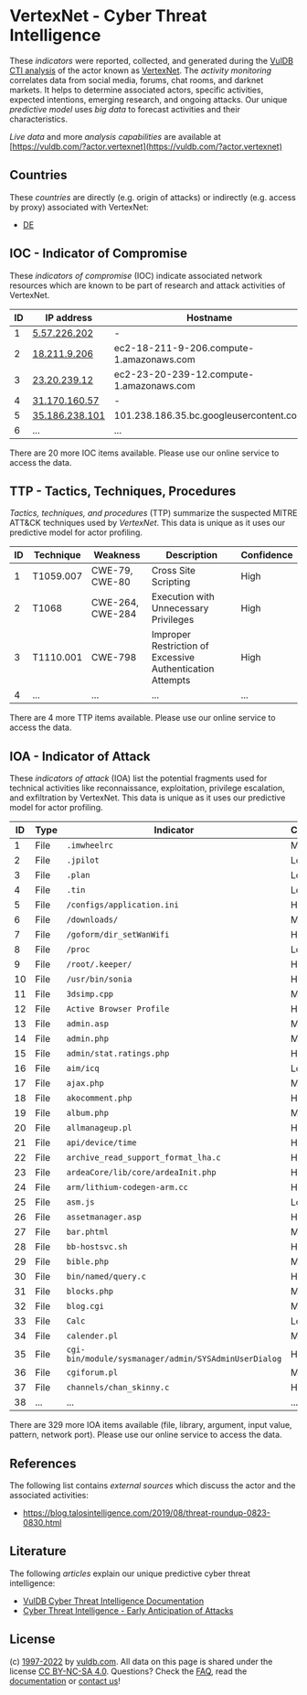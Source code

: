 # VertexNet - Cyber Threat Intelligence

These _indicators_ were reported, collected, and generated during the [VulDB CTI analysis](https://vuldb.com/?kb.cti) of the actor known as [VertexNet](https://vuldb.com/?actor.vertexnet). The _activity monitoring_ correlates data from social media, forums, chat rooms, and darknet markets. It helps to determine associated actors, specific activities, expected intentions, emerging research, and ongoing attacks. Our unique _predictive model_ uses _big data_ to forecast activities and their characteristics.

_Live data_ and more _analysis capabilities_ are available at [https://vuldb.com/?actor.vertexnet](https://vuldb.com/?actor.vertexnet)

## Countries

These _countries_ are directly (e.g. origin of attacks) or indirectly (e.g. access by proxy) associated with VertexNet:

* [DE](https://vuldb.com/?country.de)

## IOC - Indicator of Compromise

These _indicators of compromise_ (IOC) indicate associated network resources which are known to be part of research and attack activities of VertexNet.

ID | IP address | Hostname | Campaign | Confidence
-- | ---------- | -------- | -------- | ----------
1 | [5.57.226.202](https://vuldb.com/?ip.5.57.226.202) | - | - | High
2 | [18.211.9.206](https://vuldb.com/?ip.18.211.9.206) | ec2-18-211-9-206.compute-1.amazonaws.com | - | Medium
3 | [23.20.239.12](https://vuldb.com/?ip.23.20.239.12) | ec2-23-20-239-12.compute-1.amazonaws.com | - | Medium
4 | [31.170.160.57](https://vuldb.com/?ip.31.170.160.57) | - | - | High
5 | [35.186.238.101](https://vuldb.com/?ip.35.186.238.101) | 101.238.186.35.bc.googleusercontent.com | - | Medium
6 | ... | ... | ... | ...

There are 20 more IOC items available. Please use our online service to access the data.

## TTP - Tactics, Techniques, Procedures

_Tactics, techniques, and procedures_ (TTP) summarize the suspected MITRE ATT&CK techniques used by _VertexNet_. This data is unique as it uses our predictive model for actor profiling.

ID | Technique | Weakness | Description | Confidence
-- | --------- | -------- | ----------- | ----------
1 | T1059.007 | CWE-79, CWE-80 | Cross Site Scripting | High
2 | T1068 | CWE-264, CWE-284 | Execution with Unnecessary Privileges | High
3 | T1110.001 | CWE-798 | Improper Restriction of Excessive Authentication Attempts | High
4 | ... | ... | ... | ...

There are 4 more TTP items available. Please use our online service to access the data.

## IOA - Indicator of Attack

These _indicators of attack_ (IOA) list the potential fragments used for technical activities like reconnaissance, exploitation, privilege escalation, and exfiltration by VertexNet. This data is unique as it uses our predictive model for actor profiling.

ID | Type | Indicator | Confidence
-- | ---- | --------- | ----------
1 | File | `.imwheelrc` | Medium
2 | File | `.jpilot` | Low
3 | File | `.plan` | Low
4 | File | `.tin` | Low
5 | File | `/configs/application.ini` | High
6 | File | `/downloads/` | Medium
7 | File | `/goform/dir_setWanWifi` | High
8 | File | `/proc` | Low
9 | File | `/root/.keeper/` | High
10 | File | `/usr/bin/sonia` | High
11 | File | `3dsimp.cpp` | Medium
12 | File | `Active Browser Profile` | High
13 | File | `admin.asp` | Medium
14 | File | `admin.php` | Medium
15 | File | `admin/stat.ratings.php` | High
16 | File | `aim/icq` | Low
17 | File | `ajax.php` | Medium
18 | File | `akocomment.php` | High
19 | File | `album.php` | Medium
20 | File | `allmanageup.pl` | High
21 | File | `api/device/time` | High
22 | File | `archive_read_support_format_lha.c` | High
23 | File | `ardeaCore/lib/core/ardeaInit.php` | High
24 | File | `arm/lithium-codegen-arm.cc` | High
25 | File | `asm.js` | Low
26 | File | `assetmanager.asp` | High
27 | File | `bar.phtml` | Medium
28 | File | `bb-hostsvc.sh` | High
29 | File | `bible.php` | Medium
30 | File | `bin/named/query.c` | High
31 | File | `blocks.php` | Medium
32 | File | `blog.cgi` | Medium
33 | File | `Calc` | Low
34 | File | `calender.pl` | Medium
35 | File | `cgi-bin/module/sysmanager/admin/SYSAdminUserDialog` | High
36 | File | `cgiforum.pl` | Medium
37 | File | `channels/chan_skinny.c` | High
38 | ... | ... | ...

There are 329 more IOA items available (file, library, argument, input value, pattern, network port). Please use our online service to access the data.

## References

The following list contains _external sources_ which discuss the actor and the associated activities:

* https://blog.talosintelligence.com/2019/08/threat-roundup-0823-0830.html

## Literature

The following _articles_ explain our unique predictive cyber threat intelligence:

* [VulDB Cyber Threat Intelligence Documentation](https://vuldb.com/?kb.cti)
* [Cyber Threat Intelligence - Early Anticipation of Attacks](https://www.scip.ch/en/?labs.20201022)

## License

(c) [1997-2022](https://vuldb.com/?kb.changelog) by [vuldb.com](https://vuldb.com/?kb.about). All data on this page is shared under the license [CC BY-NC-SA 4.0](https://creativecommons.org/licenses/by-nc-sa/4.0/). Questions? Check the [FAQ](https://vuldb.com/?kb.faq), read the [documentation](https://vuldb.com/?kb) or [contact us](https://vuldb.com/?contact)!
